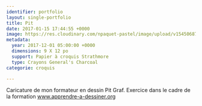 ```yaml
---
identifier: portfolio
layout: single-portfolio
title: Pit
date: 2017-01-15 17:44:55 +0000
image: https://res.cloudinary.com/npaquet-pastel/image/upload/v1545068707/Pit-bande-dessin%C3%A9e-20-X-28-cm-2016.jpg
metadata:
  year: 2017-12-01 05:00:00 +0000
  dimensions: 9 X 12 po
  support: Papier à croquis Strathmore
  type: Crayons General's Charcoal
categorie: croquis

---
```

Caricature de mon formateur en dessin Pit Graf. Exercice dans le cadre de la formation www.apprendre-a-dessiner.org